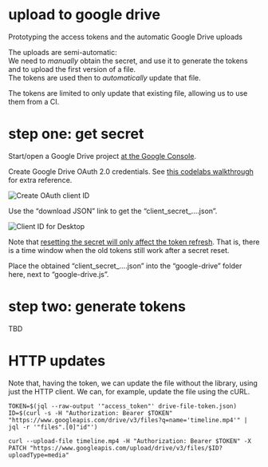 
# upload to google drive

Prototyping the access tokens and the automatic Google Drive uploads

The uploads are semi-automatic:  
We need to *manually* obtain the secret, and use it to generate the tokens and to upload the first version of a file.  
The tokens are used then to *automatically* update that file.

The tokens are limited to only update that existing file, allowing us to use them from a CI.

# step one: get secret

Start/open a Google Drive project [at the Google Console](http://console.developers.google.com/start/api?id=drive).

Create Google Drive OAuth 2.0 credentials. See [this codelabs walkthrough](https://codelabs.developers.google.com/codelabs/gsuite-apis-intro#6) for extra reference.

![Create OAuth client ID](https://i.imgur.com/iMcyCBU.png)

Use the “download JSON” link to get the “client_secret_….json”.

![Client ID for Desktop](https://i.imgur.com/R4AC1LB.png)

Note that [resetting the secret will only affect the token refresh](https://github.com/googleapis/google-api-dotnet-client/issues/1152#issuecomment-360501210). That is, there is a time window when the old tokens still work after a secret reset.

Place the obtained “client_secret_….json” into the “google-drive” folder here, next to “google-drive.js”.

# step two: generate tokens

TBD

# HTTP updates

Note that, having the token, we can update the file without the library, using just the HTTP client.
We can, for example, update the file using the cURL.

    TOKEN=$(jql --raw-output '"access_token"' drive-file-token.json)
    ID=$(curl -s -H "Authorization: Bearer $TOKEN" "https://www.googleapis.com/drive/v3/files?q=name='timeline.mp4'" | jql -r '"files".[0]"id"')

    curl --upload-file timeline.mp4 -H "Authorization: Bearer $TOKEN" -X PATCH "https://www.googleapis.com/upload/drive/v3/files/$ID?uploadType=media"
